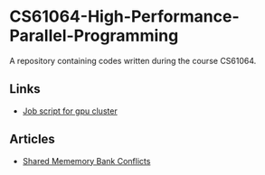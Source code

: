 # CS61064-High-Performance-Parallel-Programming
A repository containing codes written during the course CS61064.

## Links
- [Job script for gpu cluster](http://qcd.phys.cmu.edu/QCDcluster/pbs/run_serial.html)

## Articles
- [Shared Mememory Bank Conflicts](http://cuda-programming.blogspot.com/2013/02/bank-conflicts-in-shared-memory-in-cuda.html)
